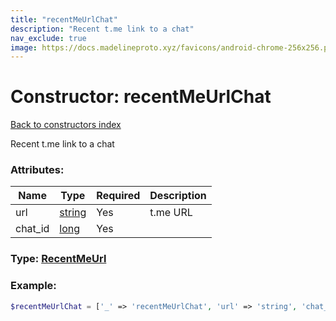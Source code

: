 ```yaml
---
title: "recentMeUrlChat"
description: "Recent t.me link to a chat"
nav_exclude: true
image: https://docs.madelineproto.xyz/favicons/android-chrome-256x256.png
---
```

# Constructor: recentMeUrlChat  
[Back to constructors index](/API_docs/constructors/index.md)



Recent t.me link to a chat

### Attributes:

| Name     |    Type       | Required | Description |
|----------|---------------|----------|-------------|
|url|[string](/API_docs/types/string.md) | Yes|t.me URL|
|chat\_id|[long](/API_docs/types/long.md) | Yes|



### Type: [RecentMeUrl](/API_docs/types/RecentMeUrl.md)


### Example:

```php
$recentMeUrlChat = ['_' => 'recentMeUrlChat', 'url' => 'string', 'chat_id' => long];
```  
